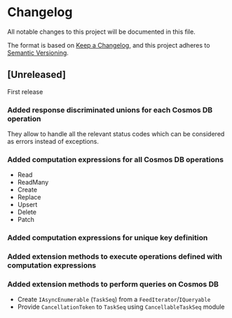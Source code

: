 # Changelog
All notable changes to this project will be documented in this file.

The format is based on [Keep a Changelog](https://keepachangelog.com/en/1.0.0/),
and this project adheres to [Semantic Versioning](https://semver.org/spec/v2.0.0.html).

## [Unreleased]
First release

### Added response discriminated unions for each Cosmos DB operation
They allow to handle all the relevant status codes which can be considered as errors instead of exceptions.

### Added computation expressions for all Cosmos DB operations
* Read
* ReadMany
* Create
* Replace
* Upsert
* Delete
* Patch

### Added computation expressions for unique key definition

### Added extension methods to execute operations defined with computation expressions

### Added extension methods to perform queries on Cosmos DB
* Create `IAsyncEnumerable` (`TaskSeq`) from a `FeedIterator`/`IQueryable`
* Provide `CancellationToken` to `TaskSeq` using `CancellableTaskSeq` module

